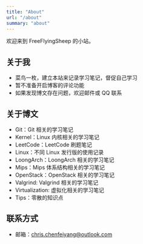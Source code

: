 ```yaml
---
title: "About"
url: "/about"
summary: "about"
---
```


欢迎来到 FreeFlyingSheep 的小站。

<!--more-->

## 关于我

- 菜鸟一枚，建立本站来记录学习笔记，督促自己学习
- 暂不准备开启博客的评论功能
- 如果发现博文存在问题，欢迎邮件或 QQ 联系

## 关于博文

- Git：Git 相关的学习笔记
- Kernel：Linux 内核相关的学习笔记
- LeetCode：LeetCode 刷题笔记
- Linux：不同 Linux 发行版的使用记录
- LoongArch：LoongArch 相关的学习笔记
- Mips：Mips 体系结构相关的学习笔记
- OpenStack：OpenStack 相关的学习笔记
- Valgrind: Valgrind 相关的学习笔记
- Virtualization: 虚拟化相关的学习笔记
- Tips：零散的知识点

## 联系方式

- 邮箱：chris.chenfeiyang@outlook.com
